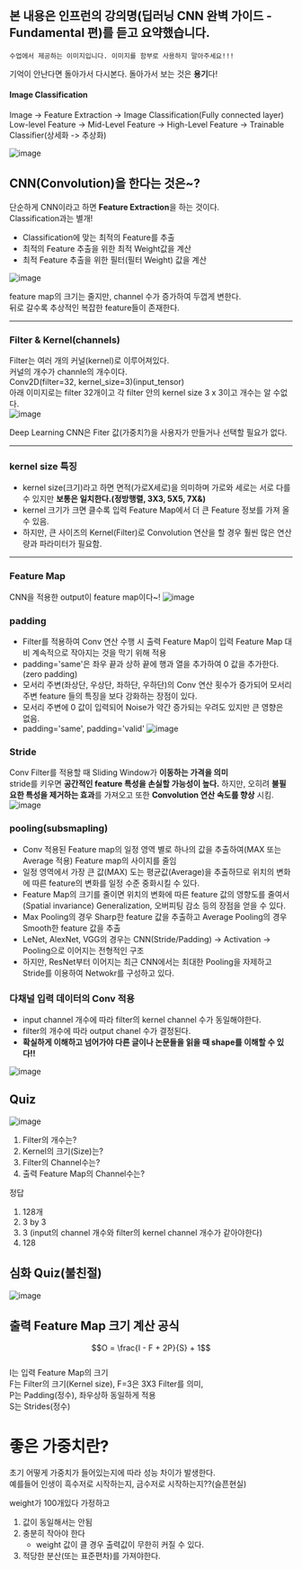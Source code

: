 ## 본 내용은 인프런의 강의명(딥러닝 CNN 완벽 가이드 - Fundamental 편)를 듣고 요약했습니다. 
    수업에서 제공하는 이미지입니다. 이미지를 함부로 사용하지 말아주세요!!!

기억이 안난다면 돌아가서 다시본다. 돌아가서 보는 것은 **용기**다!<br/>

#### Image Classification
Image -> Feature Extraction -> Image Classification(Fully connected layer)<br/>
Low-level Feature -> Mid-Level Feature -> High-Level Feature -> Trainable Classifier(상세화 -> 추상화)<br/>

![image](https://user-images.githubusercontent.com/57121112/121198441-1872b480-c8ad-11eb-8c6a-749121f02a6b.png)

## CNN(Convolution)을 한다는 것은~?
단순하게 CNN이라고 하면 **Feature Extraction**을 하는 것이다.<br/>
Classification과는 별개!<br/>

- Classification에 맞는 최적의 Feature를 추출
- 최적의 Feature 추출을 위한 최적 Weight값을 계산
- 최적 Feature 추출을 위한 필터(필터 Weight) 값을 계산

![image](https://user-images.githubusercontent.com/57121112/121038008-e26cfc00-c7ea-11eb-8d0c-58c8f886867d.png)

feature map의 크기는 줄지만, channel 수가 증가하여 두껍게 변한다.<br/>
뒤로 갈수록 추상적인 복잡한 feature들이 존재한다.

--------------------------------------------------
### Filter & Kernel(channels)
Filter는 여러 개의 커널(kernel)로 이루어져있다.<br/>
커널의 개수가 channle의 개수이다.<br/>
Conv2D(filter=32, kernel_size=3)(input_tensor)<br/>
아래 이미지로는 filter 32개이고 각 filter 안의 kernel size 3 x 3이고 개수는 알 수없다.<br/>
![image](https://user-images.githubusercontent.com/57121112/121202589-60470b00-c8b0-11eb-9994-0530e8ca5255.png)

Deep Learning CNN은 Fiter 값(가중치?)을 사용자가 만들거나 선택할 필요가 없다.<br/>

------------------------------------------------------
### kernel size 특징
- kernel size(크기)라고 하면 면적(가로X세로)을 의미하며 가로와 세로는 서로 다를 수 있지만 **보통은 일치한다.(정방행렬, 3X3, 5X5, 7X&)**
- kernel 크기가 크면 클수록 입력 Feature Map에서 더 큰 Feature 정보를 가져 올 수 있음.
- 하지만, 큰 사이즈의 Kernel(Filter)로 Convolution 연산을 할 경우 훨씬 많은 연산량과 파라미터가 필요함.

--------------------------------------------------------
### Feature Map
CNN을 적용한 output이 feature map이다~!
![image](https://user-images.githubusercontent.com/57121112/121205324-88d00480-c8b2-11eb-8ffd-92c21ebad53f.png)



### padding
- Filter를 적용하여 Conv 연산 수행 시 출력 Feature Map이 입력 Feature Map 대비 계속적으로 작아지는 것을 막기 위해 적용
- padding='same'은 좌우 끝과 상하 끝에 행과 열을 추가하여 0 값을 추가한다.(zero padding)
- 모서리 주변(좌상단, 우상단, 좌하단, 우하단)의 Conv 연산 횟수가 증가되어 모서리 주변 feature 들의 특징을 보다 강화하는 장점이 있다.
- 모서리 주변에 0 값이 입력되어 Noise가 약간 증가되는 우려도 있지만 큰 영향은 없음.
- padding='same', padding='valid'
![image](https://user-images.githubusercontent.com/57121112/121202090-fd557400-c8af-11eb-9b84-3cd7e7fc773e.png)

### Stride
Conv Filter를 적용할 때 Sliding Window가 **이동하는 가격을 의미**<br/>
stride를 키우면 **공간적인 feature 특성을 손실할 가능성이 높다.** 하지만, 오히려 **불필요한 특성을 제거하는 효과**를 가져오고 또한 **Convolution 연산 속도를 향상** 시킴.
![image](https://user-images.githubusercontent.com/57121112/121206593-8e7a1a00-c8b3-11eb-9696-3400147d2b9e.png)

### pooling(subsmapling)
- Conv 적용된 Feature map의 일정 영역 별로 하나의 값을 추출하여(MAX 또는 Average 적용) Feature map의 사이지를 줄임
- 일정 영역에서 가장 큰 값(MAX) 도는 평균값(Average)을 추출하므로 위치의 변화에 따른 feature의 변화를 일정 수준 중화시킬 수 있다. 
- Feature Map의 크기를 줄이면 위치의 변화에 따른 feature 값의 영향도를 줄여서(Spatial invariance) Generalization, 오버피팅 감소 등의 장점을 얻을 수 있다.
- Max Pooling의 경우 Sharp한 feature 값을 추출하고 Average Pooling의 경우 Smooth한 feature 값을 추출
- LeNet, AlexNet, VGG의 경우는 CNN(Stride/Padding) -> Activation -> Pooling으로 이어지는 전형적인 구조
- 하지만, ResNet부터 이어지는 최근 CNN에서는 최대한 Pooling을 자제하고 Stride를 이용하여 Netwokr를 구성하고 있다.

### 다채널 입력 데이터의 Conv 적용
- input channel 개수에 따라 filter의 kernel channel 수가 동일해야한다.
- filter의 개수에 따라 output chanel 수가 결정된다.
- **확실하게 이해하고 넘어가야 다른 글이나 논문들을 읽을 때 shape를 이해할 수 있다!!**

![image](https://user-images.githubusercontent.com/57121112/130015042-913c39d4-78de-41b4-a39a-9f42ac15d4ce.png)

## Quiz
![image](https://user-images.githubusercontent.com/57121112/119850632-af07b300-bf48-11eb-860a-2142caf04ca5.png)
1. Filter의 개수는?
2. Kernel의 크기(Size)는?
3. Filter의 Channel수는?
4. 출력 Feature Map의 Channel수는?

정답
1. 128개
2. 3 by 3
3. 3 (input의 channel 개수와 filter의 kernel channel 개수가 같아야한다)
4. 128

## 심화 Quiz(불친절)
![image](https://user-images.githubusercontent.com/57121112/119852613-67822680-bf4a-11eb-84eb-fd05b441d7e2.png)


## 출력 Feature Map 크기 계산 공식

$$O = \frac{I - F + 2P}{S} + 1$$  
I는 입력 Feature Map의 크기  
F는 Filter의 크기(Kernel size), F=3은 3X3 Filter를 의미,   
P는 Padding(정수),  좌우상하 동일하게 적용  
S는 Strides(정수)  


# 좋은 가중치란?
초기 어떻게 가중치가 들어있는지에 따라 성능 차이가 발생한다.<br/>
예를들어 인생이 흑수저로 시작하는지, 금수저로 시작하는지??(슬픈현실)<br/>

weight가 100개있다 가정하고
1. 값이 동일해서는 안됨
2. 충분히 작아야 한다
    - weight 값이 클 경우 출력값이 무한히 커질 수 있다.
3. 적당한 분산(또는 표준편차)를 가져야한다.
